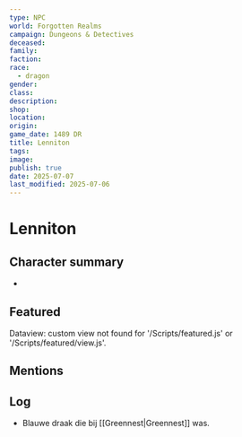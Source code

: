 ```yaml
---
type: NPC
world: Forgotten Realms
campaign: Dungeons & Detectives
deceased: 
family: 
faction: 
race:
  - dragon
gender: 
class: 
description: 
shop: 
location: 
origin: 
game_date: 1489 DR
title: Lenniton
tags: 
image: 
publish: true
date: 2025-07-07
last_modified: 2025-07-06
---
```

# Lenniton

## Character summary
* 

## Featured
Dataview: custom view not found for '/Scripts/featured.js' or '/Scripts/featured/view.js'.
## Mentions


## Log
* Blauwe draak die bij [[Greennest|Greennest]] was.